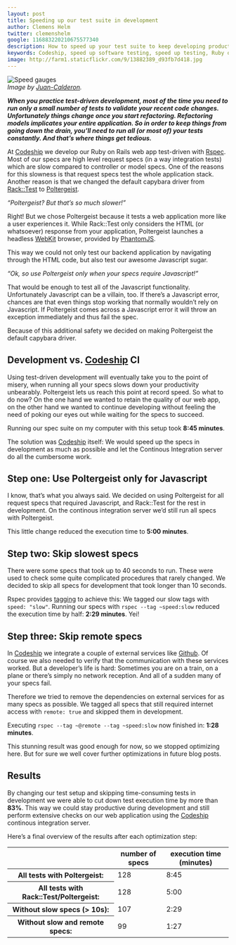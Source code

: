 ```yaml
---
layout: post
title: Speeding up our test suite in development
author: Clemens Helm
twitter: clemenshelm
google: 116883220210675577340
description: How to speed up your test suite to keep developing productively.
keywords: Codeship, speed up software testing, speed up testing, Ruby on Rails, Rails, Ruby, better test suite, continuous integration, continuos deployment, hosted continuous integration and deployment, hosted testing, testing in the cloud
image: http://farm1.staticflickr.com/9/13882389_d93fb7d418.jpg
---
```

![Speed gauges](http://farm1.staticflickr.com/9/13882389_d93fb7d418.jpg)  
*Image by [Juan-Calderon](http://www.flickr.com/photos/iguana_azul/).*

***When you practice test-driven development, most of the time you need to run only a small number of tests to validate your recent code changes. Unfortunately things change once you start refactoring. Refactoring models implicates your entire application. So in order to keep things from going down the drain, you’ll need to run all (or most of) your tests constantly. And that’s where things get tedious.***

At [Codeship](https://www.codeship.io/?utm_source=blog&utm_medium=link&utm_campaign=blog) we develop our Ruby on Rails web app test-driven with [Rspec](https://www.relishapp.com/rspec/rspec-rails/v/2-12/docs). Most of our specs are high level request specs (in a way integration tests) which are slow compared to controller or model specs. One of the reasons for this slowness is that request specs test the whole application stack. Another reason is that we changed the default capybara driver from [Rack::Test](https://github.com/brynary/rack-test) to [Poltergeist](https://github.com/jonleighton/poltergeist).

*“Poltergeist? But that’s so much slower!”*

Right! But we chose Poltergeist because it tests a web application more like a user experiences it. While Rack::Test only considers the HTML (or whatsoever) response from your application, Poltergeist launches a headless [WebKit](http://www.webkit.org/) browser, provided by [PhantomJS](http://phantomjs.org/).

This way we could not only test our backend application by navigating through the HTML code, but also test our awesome Javascript sugar.

*“Ok, so use Poltergeist only when your specs require Javascript!”*

That would be enough to test all of the Javascript functionality. Unfortunately Javascript can be a villain, too. If there’s a Javascript error, chances are that even things stop working that normally wouldn’t rely on Javascript. If Poltergeist comes across a Javascript error it will throw an exception immediately and thus fail the spec.

Because of this additional safety we decided on making Poltergeist the default capybara driver.

## Development vs. [Codeship](https://www.codeship.io/?utm_source=blog&utm_medium=link&utm_campaign=blog) CI

Using test-driven development will eventually take you to the point of misery, when running all your specs slows down your productivity unbearably. Poltergeist lets us reach this point at record speed. So what to do now? On the one hand we wanted to retain the quality of our web app, on the other hand we wanted to continue developing without feeling the need of poking our eyes out while waiting for the specs to succeed.

Running our spec suite on my computer with this setup took **8:45 minutes**.

The solution was [Codeship](https://www.codeship.io/?utm_source=blog&utm_medium=link&utm_campaign=blog) itself: We would speed up the specs in development as much as possible and let the Continous Integration server do all the cumbersome work.

## Step one: Use Poltergeist only for Javascript

I know, that’s what you always said. We decided on using Poltergeist for all request specs that required Javascript, and Rack::Test for the rest in development. On the continous integration server we’d still run all specs with Poltergeist.

This little change reduced the execution time to **5:00 minutes**.

## Step two: Skip slowest specs

There were some specs that took up to 40 seconds to run. These were used to check some quite complicated procedures that rarely changed. We decided to skip all specs for development that took longer than 10 seconds.

Rspec provides [tagging](https://www.relishapp.com/rspec/rspec-core/v/2-4/docs/command-line/tag-option) to achieve this: We tagged our slow tags with `speed: "slow"`. Running our specs with `rspec --tag ~speed:slow` reduced the execution time by half: **2:29 minutes**. Yei!

## Step three: Skip remote specs

In [Codeship](https://www.codeship.io/?utm_source=blog&utm_medium=link&utm_campaign=blog) we integrate a couple of external services like [Github](https://github.com/). Of course we also needed to verify that the communication with these services worked. But a developer’s life is hard: Sometimes you are on a train, on a plane or there’s simply no network reception. And all of a sudden many of your specs fail.

Therefore we tried to remove the dependencies on external services for as many specs as possible. We tagged all specs that still required internet access with `remote: true` and skipped them in development.

Executing `rspec --tag ~@remote --tag ~speed:slow` now finished in: **1:28 minutes**.

This stunning result was good enough for now, so we stopped optimizing here. But for sure we well cover further optimizations in future blog posts.

## Results

By changing our test setup and skipping time-consuming tests in development we were able to cut down test execution time by more than **83%**. This way we could stay productive during development and still perform extensive checks on our web application using the [Codeship](https://www.codeship.io/?utm_source=blog&utm_medium=link&utm_campaign=blog) continous integration server.

Here’s a final overview of the results after each optimization step:

<table>
  <thead>
    <tr>
      <th>&nbsp;</th>
      <th>number of specs</th>
      <th>execution time (minutes)</th>
    </tr>
  </thead>
  <tbody>
    <tr>
      <th>All tests with Poltergeist:</th>
      <td>128</td>
      <td>8:45</td>
    </tr>
    <tr>
      <th>All tests with Rack::Test/Poltergeist:</th>
      <td>128</td>
      <td>5:00</td>
    </tr>
    <tr>
      <th>Without slow specs (> 10s):</th>
      <td>107</td>
      <td>2:29</td>
    </tr>
    <tr>
      <th>Without slow and remote specs:</th>
      <td>99</td>
      <td>1:27</td>
    </tr>
  </tbody>
</table>